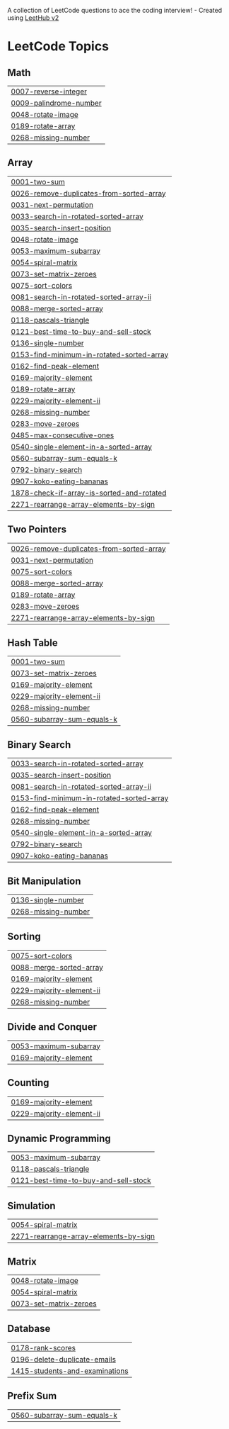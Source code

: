 A collection of LeetCode questions to ace the coding interview! - Created using [LeetHub v2](https://github.com/arunbhardwaj/LeetHub-2.0)
<!---LeetCode Topics Start-->
# LeetCode Topics
## Math
|  |
| ------- |
| [0007-reverse-integer](https://github.com/gh0gale/LeetCode/tree/master/0007-reverse-integer) |
| [0009-palindrome-number](https://github.com/gh0gale/LeetCode/tree/master/0009-palindrome-number) |
| [0048-rotate-image](https://github.com/gh0gale/LeetCode/tree/master/0048-rotate-image) |
| [0189-rotate-array](https://github.com/gh0gale/LeetCode/tree/master/0189-rotate-array) |
| [0268-missing-number](https://github.com/gh0gale/LeetCode/tree/master/0268-missing-number) |
## Array
|  |
| ------- |
| [0001-two-sum](https://github.com/gh0gale/LeetCode/tree/master/0001-two-sum) |
| [0026-remove-duplicates-from-sorted-array](https://github.com/gh0gale/LeetCode/tree/master/0026-remove-duplicates-from-sorted-array) |
| [0031-next-permutation](https://github.com/gh0gale/LeetCode/tree/master/0031-next-permutation) |
| [0033-search-in-rotated-sorted-array](https://github.com/gh0gale/LeetCode/tree/master/0033-search-in-rotated-sorted-array) |
| [0035-search-insert-position](https://github.com/gh0gale/LeetCode/tree/master/0035-search-insert-position) |
| [0048-rotate-image](https://github.com/gh0gale/LeetCode/tree/master/0048-rotate-image) |
| [0053-maximum-subarray](https://github.com/gh0gale/LeetCode/tree/master/0053-maximum-subarray) |
| [0054-spiral-matrix](https://github.com/gh0gale/LeetCode/tree/master/0054-spiral-matrix) |
| [0073-set-matrix-zeroes](https://github.com/gh0gale/LeetCode/tree/master/0073-set-matrix-zeroes) |
| [0075-sort-colors](https://github.com/gh0gale/LeetCode/tree/master/0075-sort-colors) |
| [0081-search-in-rotated-sorted-array-ii](https://github.com/gh0gale/LeetCode/tree/master/0081-search-in-rotated-sorted-array-ii) |
| [0088-merge-sorted-array](https://github.com/gh0gale/LeetCode/tree/master/0088-merge-sorted-array) |
| [0118-pascals-triangle](https://github.com/gh0gale/LeetCode/tree/master/0118-pascals-triangle) |
| [0121-best-time-to-buy-and-sell-stock](https://github.com/gh0gale/LeetCode/tree/master/0121-best-time-to-buy-and-sell-stock) |
| [0136-single-number](https://github.com/gh0gale/LeetCode/tree/master/0136-single-number) |
| [0153-find-minimum-in-rotated-sorted-array](https://github.com/gh0gale/LeetCode/tree/master/0153-find-minimum-in-rotated-sorted-array) |
| [0162-find-peak-element](https://github.com/gh0gale/LeetCode/tree/master/0162-find-peak-element) |
| [0169-majority-element](https://github.com/gh0gale/LeetCode/tree/master/0169-majority-element) |
| [0189-rotate-array](https://github.com/gh0gale/LeetCode/tree/master/0189-rotate-array) |
| [0229-majority-element-ii](https://github.com/gh0gale/LeetCode/tree/master/0229-majority-element-ii) |
| [0268-missing-number](https://github.com/gh0gale/LeetCode/tree/master/0268-missing-number) |
| [0283-move-zeroes](https://github.com/gh0gale/LeetCode/tree/master/0283-move-zeroes) |
| [0485-max-consecutive-ones](https://github.com/gh0gale/LeetCode/tree/master/0485-max-consecutive-ones) |
| [0540-single-element-in-a-sorted-array](https://github.com/gh0gale/LeetCode/tree/master/0540-single-element-in-a-sorted-array) |
| [0560-subarray-sum-equals-k](https://github.com/gh0gale/LeetCode/tree/master/0560-subarray-sum-equals-k) |
| [0792-binary-search](https://github.com/gh0gale/LeetCode/tree/master/0792-binary-search) |
| [0907-koko-eating-bananas](https://github.com/gh0gale/LeetCode/tree/master/0907-koko-eating-bananas) |
| [1878-check-if-array-is-sorted-and-rotated](https://github.com/gh0gale/LeetCode/tree/master/1878-check-if-array-is-sorted-and-rotated) |
| [2271-rearrange-array-elements-by-sign](https://github.com/gh0gale/LeetCode/tree/master/2271-rearrange-array-elements-by-sign) |
## Two Pointers
|  |
| ------- |
| [0026-remove-duplicates-from-sorted-array](https://github.com/gh0gale/LeetCode/tree/master/0026-remove-duplicates-from-sorted-array) |
| [0031-next-permutation](https://github.com/gh0gale/LeetCode/tree/master/0031-next-permutation) |
| [0075-sort-colors](https://github.com/gh0gale/LeetCode/tree/master/0075-sort-colors) |
| [0088-merge-sorted-array](https://github.com/gh0gale/LeetCode/tree/master/0088-merge-sorted-array) |
| [0189-rotate-array](https://github.com/gh0gale/LeetCode/tree/master/0189-rotate-array) |
| [0283-move-zeroes](https://github.com/gh0gale/LeetCode/tree/master/0283-move-zeroes) |
| [2271-rearrange-array-elements-by-sign](https://github.com/gh0gale/LeetCode/tree/master/2271-rearrange-array-elements-by-sign) |
## Hash Table
|  |
| ------- |
| [0001-two-sum](https://github.com/gh0gale/LeetCode/tree/master/0001-two-sum) |
| [0073-set-matrix-zeroes](https://github.com/gh0gale/LeetCode/tree/master/0073-set-matrix-zeroes) |
| [0169-majority-element](https://github.com/gh0gale/LeetCode/tree/master/0169-majority-element) |
| [0229-majority-element-ii](https://github.com/gh0gale/LeetCode/tree/master/0229-majority-element-ii) |
| [0268-missing-number](https://github.com/gh0gale/LeetCode/tree/master/0268-missing-number) |
| [0560-subarray-sum-equals-k](https://github.com/gh0gale/LeetCode/tree/master/0560-subarray-sum-equals-k) |
## Binary Search
|  |
| ------- |
| [0033-search-in-rotated-sorted-array](https://github.com/gh0gale/LeetCode/tree/master/0033-search-in-rotated-sorted-array) |
| [0035-search-insert-position](https://github.com/gh0gale/LeetCode/tree/master/0035-search-insert-position) |
| [0081-search-in-rotated-sorted-array-ii](https://github.com/gh0gale/LeetCode/tree/master/0081-search-in-rotated-sorted-array-ii) |
| [0153-find-minimum-in-rotated-sorted-array](https://github.com/gh0gale/LeetCode/tree/master/0153-find-minimum-in-rotated-sorted-array) |
| [0162-find-peak-element](https://github.com/gh0gale/LeetCode/tree/master/0162-find-peak-element) |
| [0268-missing-number](https://github.com/gh0gale/LeetCode/tree/master/0268-missing-number) |
| [0540-single-element-in-a-sorted-array](https://github.com/gh0gale/LeetCode/tree/master/0540-single-element-in-a-sorted-array) |
| [0792-binary-search](https://github.com/gh0gale/LeetCode/tree/master/0792-binary-search) |
| [0907-koko-eating-bananas](https://github.com/gh0gale/LeetCode/tree/master/0907-koko-eating-bananas) |
## Bit Manipulation
|  |
| ------- |
| [0136-single-number](https://github.com/gh0gale/LeetCode/tree/master/0136-single-number) |
| [0268-missing-number](https://github.com/gh0gale/LeetCode/tree/master/0268-missing-number) |
## Sorting
|  |
| ------- |
| [0075-sort-colors](https://github.com/gh0gale/LeetCode/tree/master/0075-sort-colors) |
| [0088-merge-sorted-array](https://github.com/gh0gale/LeetCode/tree/master/0088-merge-sorted-array) |
| [0169-majority-element](https://github.com/gh0gale/LeetCode/tree/master/0169-majority-element) |
| [0229-majority-element-ii](https://github.com/gh0gale/LeetCode/tree/master/0229-majority-element-ii) |
| [0268-missing-number](https://github.com/gh0gale/LeetCode/tree/master/0268-missing-number) |
## Divide and Conquer
|  |
| ------- |
| [0053-maximum-subarray](https://github.com/gh0gale/LeetCode/tree/master/0053-maximum-subarray) |
| [0169-majority-element](https://github.com/gh0gale/LeetCode/tree/master/0169-majority-element) |
## Counting
|  |
| ------- |
| [0169-majority-element](https://github.com/gh0gale/LeetCode/tree/master/0169-majority-element) |
| [0229-majority-element-ii](https://github.com/gh0gale/LeetCode/tree/master/0229-majority-element-ii) |
## Dynamic Programming
|  |
| ------- |
| [0053-maximum-subarray](https://github.com/gh0gale/LeetCode/tree/master/0053-maximum-subarray) |
| [0118-pascals-triangle](https://github.com/gh0gale/LeetCode/tree/master/0118-pascals-triangle) |
| [0121-best-time-to-buy-and-sell-stock](https://github.com/gh0gale/LeetCode/tree/master/0121-best-time-to-buy-and-sell-stock) |
## Simulation
|  |
| ------- |
| [0054-spiral-matrix](https://github.com/gh0gale/LeetCode/tree/master/0054-spiral-matrix) |
| [2271-rearrange-array-elements-by-sign](https://github.com/gh0gale/LeetCode/tree/master/2271-rearrange-array-elements-by-sign) |
## Matrix
|  |
| ------- |
| [0048-rotate-image](https://github.com/gh0gale/LeetCode/tree/master/0048-rotate-image) |
| [0054-spiral-matrix](https://github.com/gh0gale/LeetCode/tree/master/0054-spiral-matrix) |
| [0073-set-matrix-zeroes](https://github.com/gh0gale/LeetCode/tree/master/0073-set-matrix-zeroes) |
## Database
|  |
| ------- |
| [0178-rank-scores](https://github.com/gh0gale/LeetCode/tree/master/0178-rank-scores) |
| [0196-delete-duplicate-emails](https://github.com/gh0gale/LeetCode/tree/master/0196-delete-duplicate-emails) |
| [1415-students-and-examinations](https://github.com/gh0gale/LeetCode/tree/master/1415-students-and-examinations) |
## Prefix Sum
|  |
| ------- |
| [0560-subarray-sum-equals-k](https://github.com/gh0gale/LeetCode/tree/master/0560-subarray-sum-equals-k) |
<!---LeetCode Topics End-->